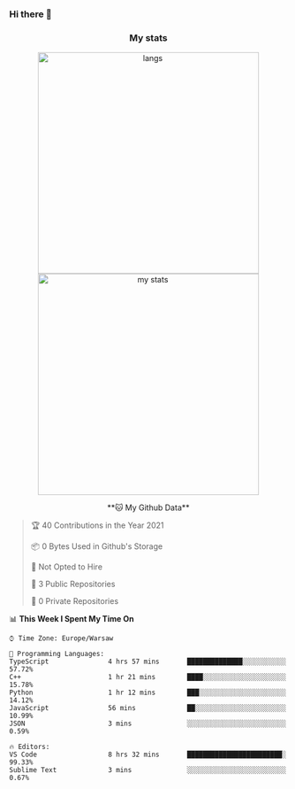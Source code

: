 ### Hi there 👋

<!--
**DamianKocjan/DamianKocjan** is a ✨ _special_ ✨ repository because its `README.md` (this file) appears on your GitHub profile.

Here are some ideas to get you started:

- 🔭 I’m currently working on ...
- 🌱 I’m currently learning ...
- 👯 I’m looking to collaborate on ...
- 🤔 I’m looking for help with ...
- 💬 Ask me about ...
- 📫 How to reach me: ...
- 😄 Pronouns: ...
- ⚡ Fun fact: ...
-->

<h3 align="center">My stats</h3>

<p align="center">
  <img src="https://github-readme-stats.vercel.app/api/top-langs/?username=DamianKocjan&layout=compact" width="400" alt="langs" />
  <br />
  <img src="https://github-readme-stats.vercel.app/api?username=DamianKocjan&count_private=true&show_icons=true" width="400" alt="my stats" />
  <br />
  <p align="center">
    <!--START_SECTION:waka-->
**🐱 My Github Data** 

> 🏆 40 Contributions in the Year 2021
 > 
> 📦 0 Bytes Used in Github's Storage 
 > 
> 🚫 Not Opted to Hire
 > 
> 📜 3 Public Repositories 
 > 
> 🔑 0 Private Repositories  
 > 
📊 **This Week I Spent My Time On** 

```text
⌚︎ Time Zone: Europe/Warsaw

💬 Programming Languages: 
TypeScript               4 hrs 57 mins       ██████████████░░░░░░░░░░░   57.72% 
C++                      1 hr 21 mins        ████░░░░░░░░░░░░░░░░░░░░░   15.78% 
Python                   1 hr 12 mins        ███░░░░░░░░░░░░░░░░░░░░░░   14.12% 
JavaScript               56 mins             ██░░░░░░░░░░░░░░░░░░░░░░░   10.99% 
JSON                     3 mins              ░░░░░░░░░░░░░░░░░░░░░░░░░   0.59%

🔥 Editors: 
VS Code                  8 hrs 32 mins       ████████████████████████░   99.33% 
Sublime Text             3 mins              ░░░░░░░░░░░░░░░░░░░░░░░░░   0.67%

```


<!--END_SECTION:waka-->
  </p>
</p>
